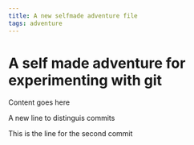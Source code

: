 ```yaml
---
title: A new selfmade adventure file
tags: adventure
---
```


# A self made adventure for experimenting with git

Content goes here

A new line to distinguis commits

This is the line for the second commit
